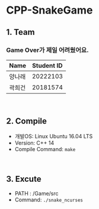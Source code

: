 # CPP-SnakeGame

## 1. Team

### Game Over가 제일 어려웠어요.

| Name   | Student ID |
| ------ | ---------- | 
| 양나래 | 20222103   |
| 곽희건 | 20181574   |

<br>

## 2. Compile

- 개발OS: Linux Ubuntu 16.04 LTS
- Version: C++ 14
- Compile Command: ``` make ```

<br>

## 3. Excute
- PATH : /Game/src
- Command: ``` ./snake_ncurses ```

<br>
